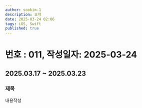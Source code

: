 ```yaml
---
author: sookim-1
description: 요약
date: 2025-03-24 02:06
tags: iOS, Swift
published: true
---
```

# 번호 : 011, 작성일자: 2025-03-24
## 2025.03.17 ~ 2025.03.23
### 제목
내용작성
